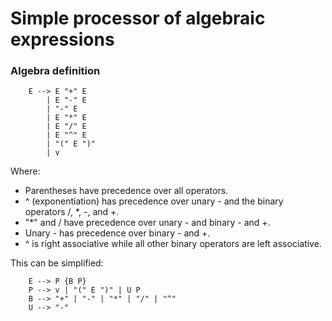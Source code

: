 # Simple processor of algebraic expressions

### Algebra definition

```
    E --> E "+" E
        | E "-" E
        | "-" E
        | E "*" E
        | E "/" E
        | E "^" E
        | "(" E ")"
        | v
```
  
Where:  
- Parentheses have precedence over all operators.
- ^ (exponentiation) has precedence over unary - and the binary operators /, *, -, and +.
- "*" and / have precedence over unary - and binary - and +.
- Unary - has precedence over binary - and +.
- ^ is right associative while all other binary operators are left associative.
  
This can be simplified:
```
    E --> P {B P}
    P --> v | "(" E ")" | U P
    B --> "+" | "-" | "*" | "/" | "^"
    U --> "-"
```